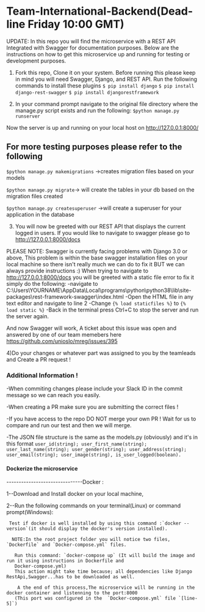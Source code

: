 # Team-International-Backend(Dead-line Friday 10:00 GMT)

UPDATE: In this repo you will find the microservice with a REST API Integrated with Swagger for documentation purposes.
Below are the instructions on how to get this microservice up and running for testing or development purposes.

1) Fork this repo, Clone it on your system.
Before running this please keep in mind you will need Swagger, Django, and REST API.
Run the following commands to install these plugins
`$ pip install django`
`$ pip install django-rest-swagger`
`$ pip install djangorestframework`

2) In your command prompt navigate to the original file directory where the manage.py script exists and run the following:
`$python manage.py runserver`

Now the server is up and running on your local host on http://127.0.0.1:8000/

## For more testing purposes please refer to the following 
`$python manage.py makemigrations` ->creates migration files based on your models

`$python manage.py migrate`-> will create the tables in your db based on the migration files created

`$python manage.py createsuperuser` ->will create a superuser for your application in the database

3) You will now be greeted with our REST API that displays the current logged in users.
If you would like to navigate to swagger please go to http://127.0.0.1:8000/docs 

PLEASE NOTE: Swagger is currently facing problems with Django 3.0 or above, This problem is within the base swagger installation files on your local machine so there isn't really much we can do to fix it BUT we can always provide instructions :)
When trying to navigate to http://127.0.0.1:8000/docs you will be greeted with a static file error to fix it simply do the following: 
-navigate to C:\Users\YOURNAME\AppData\Local\programs\python\python38\lib\site-packages\rest-framework-swagger\index.html
-Open the HTML file in any text editor and navigate to line 2 
-Change `{% load staticfiles %}` to `{% load static %}`
-Back in the terminal press Ctrl+C to stop the server and run the server again. 

And now Swagger will work, A ticket about this issue was open and answered by one of our team memebers here https://github.com/unioslo/mreg/issues/395


4)Do your changes or whatever part was assigned to you by the teamleads and Create a PR request !  

### Additional Information !

-When commiting changes please include your Slack ID in the commit message so we can reach you easily.

-When creating a PR make sure you are submitting the correct files !

-If you have access to the repo DO NOT merge your own PR ! Wait for us to compare and run our test and then we will merge. 

-The JSON file structure is the same as the models.py (obviously) and it's in this format 
`user_id(string);
user_first_name(string);
user_last_name(string);
user_gender(string);
user_address(string);
user_email(string);
user_image(string),
is_user_logged(boolean).`

####  Dockerize the microservice 

-------------------------------Docker :

1--Download and Install docker on your local machine,


2--Run the following  commands on your terminal(Linux) or command prompt(Windows):
      
     Test if docker is well installed by using this command :`docker --version`(it should display the docker's version installed).

      NOTE:In the root project folder you will notice two files, `Dockerfile` and `Docker-compose.yml` files.

       Run this command: `docker-compose up` (It will build the image and run it using instructions in Dockerfile and 
       Docker-compose.yml)  
       This action might take time because; all dependencies like Django RestApi,Swagger...has to be downloaded as well.    

        A the end of this process,The microservice will be running in the docker container and listenning to the port:8000
       (This port was configured in the  `Docker-compose.yml` file `[line-5]`)
